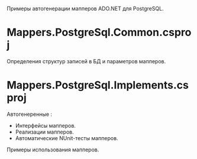Примеры автогенерации мапперов ADO.NET для PostgreSQL.

# Mappers.PostgreSql.Common.csproj

Определения структур записей в БД и параметров мапперов.

# Mappers.PostgreSql.Implements.csproj

Автогенеренные :
- Интерфейсы мапперов.
- Реализации мапперов.
- Автоматические NUnit-тесты мапперов.

Примеры использования мапперов.
